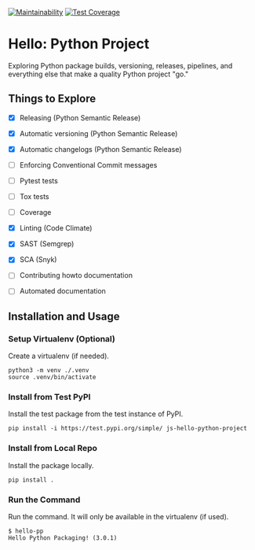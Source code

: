 [![Maintainability](https://api.codeclimate.com/v1/badges/3c645a2824da76d2aa07/maintainability)](https://codeclimate.com/github/SafeEval/hello-python-project/maintainability)
[![Test Coverage](https://api.codeclimate.com/v1/badges/3c645a2824da76d2aa07/test_coverage)](https://codeclimate.com/github/SafeEval/hello-python-project/test_coverage)

# Hello: Python Project

Exploring Python package builds, versioning, releases, pipelines, and
everything else that make a quality Python project "go."


## Things to Explore

- [x] Releasing (Python Semantic Release)
- [x] Automatic versioning (Python Semantic Release)
- [x] Automatic changelogs (Python Semantic Release)
- [ ] Enforcing Conventional Commit messages
- [ ] Pytest tests
- [ ] Tox tests
- [ ] Coverage
- [x] Linting (Code Climate)
- [x] SAST (Semgrep)
- [x] SCA (Snyk)
- [ ] Contributing howto documentation
- [ ] Automated documentation


## Installation and Usage

### Setup Virtualenv (Optional)

Create a virtualenv (if needed).

```
python3 -m venv ./.venv
source .venv/bin/activate
```

### Install from Test PyPI

Install the test package from the test instance of PyPI.

```
pip install -i https://test.pypi.org/simple/ js-hello-python-project
```

### Install from Local Repo

Install the package locally.

```
pip install .
```

### Run the Command

Run the command. It will only be available in the virtualenv (if used).

```
$ hello-pp
Hello Python Packaging! (3.0.1)
```

